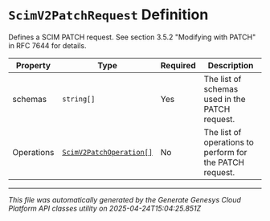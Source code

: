 # `ScimV2PatchRequest` Definition

Defines a SCIM PATCH request. See section 3.5.2 "Modifying with PATCH" in RFC 7644 for details.

| Property | Type | Required | Description |
|----------|------|----------|-------------|
| schemas | `string[]` | Yes | The list of schemas used in the PATCH request. |
| Operations | [`ScimV2PatchOperation[]`](scimv2patchoperation-definition.md) | No | The list of operations to perform for the PATCH request. |

---

*This file was automatically generated by the Generate Genesys Cloud Platform API classes utility on 2025-04-24T15:04:25.851Z*